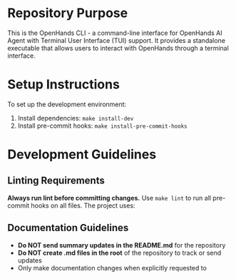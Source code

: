 # Repository Purpose
This is the OpenHands CLI - a command-line interface for OpenHands AI Agent with Terminal User Interface (TUI) support. It provides a standalone executable that allows users to interact with OpenHands through a terminal interface.

# Setup Instructions
To set up the development environment:
1. Install dependencies: `make install-dev`
2. Install pre-commit hooks: `make install-pre-commit-hooks`



# Development Guidelines

## Linting Requirements
**Always run lint before committing changes.** Use `make lint` to run all pre-commit hooks on all files. The project uses:

## Documentation Guidelines
- **Do NOT send summary updates in the README.md** for the repository
- **Do NOT create .md files in the root** of the repository to track or send updates
- Only make documentation changes when explicitly requested to
